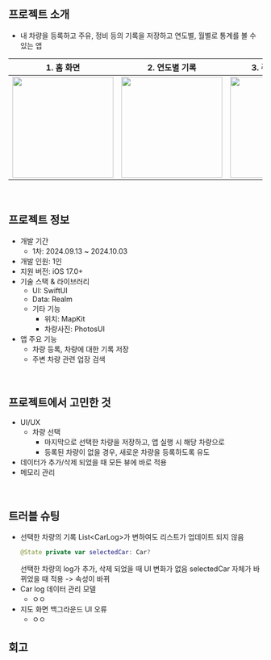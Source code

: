 ## 프로젝트 소개
- 내 차량을 등록하고 주유, 정비 등의 기록을 저장하고 연도별, 월별로 통계를 볼 수 있는 앱
  
|1. 홈 화면 | 2. 연도별 기록 | 3. 주변 업장 검색 |
| -- | -- | -- |
| <img width="200" src="https://github.com/user-attachments/assets/98d8e6b0-ea3e-4f04-bc77-d2163df41dfa" /> | <img width="200" src="https://github.com/user-attachments/assets/f53880bc-10ce-4c59-9fcd-acd31e184935" /> | <img width="200" src="https://github.com/user-attachments/assets/840f13ee-ac64-47ae-90db-fc0d623fa57a" /> |
</br>

## 프로젝트 정보
- 개발 기간
  - 1차: 2024.09.13 ~ 2024.10.03
- 개발 인원: 1인
- 지원 버전: iOS 17.0+
- 기술 스택 & 라이브러리
  - UI: SwiftUI
  - Data: Realm
  - 기타 기능
    - 위치: MapKit
    - 차량사진: PhotosUI
- 앱 주요 기능
  - 차량 등록, 차량에 대한 기록 저장
  - 주변 차량 관련 업장 검색

</br>

## 프로젝트에서 고민한 것
  - UI/UX
    - 차량 선택
      - 마지막으로 선택한 차량을 저장하고, 앱 실행 시 해당 차량으로 
      - 등록된 차량이 없을 경우, 새로운 차량을 등록하도록 유도
  - 데이터가 추가/삭제 되었을 때 모든 뷰에 바로 적용
  - 메모리 관리
</br>

## 트러블 슈팅
- 선택한 차량의 기록 List&lt;CarLog&gt;가 변하여도 리스트가 업데이트 되지 않음
  ```swift
  @State private var selectedCar: Car?
  ```
  선택한 차량의 log가 추가, 삭제 되었을 때 UI 변화가 없음
  selectedCar 자체가 바뀌었을 때 적용 -> 속성이 바뀌
- Car log 데이터 관리 모델
  - ㅇㅇ
- 지도 화면 백그라운드 UI 오류
  - ㅇㅇ

## 회고

